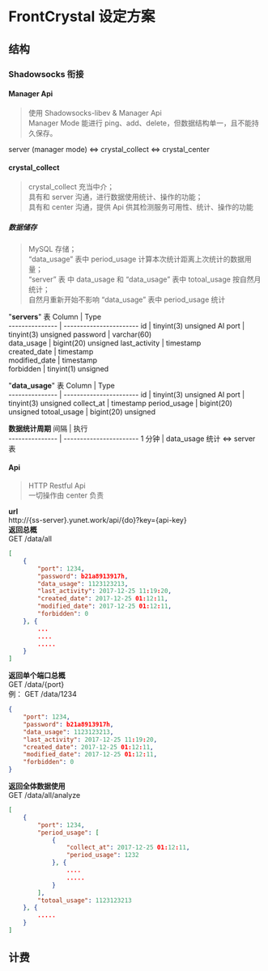 <!--
title: FrontCrystal 设定方案
date: 2017-11-19 17:12
-->
# FrontCrystal 设定方案
## 结构
### Shadowsocks 衔接
#### Manager Api
> 使用 Shadowsocks-libev & Manager Api   
> Manager Mode 能进行 ping、add、delete，但数据结构单一，且不能持久保存。

server (manager mode) <=> crystal_collect <=> crystal_center

#### crystal_collect
> crystal_collect 充当中介；   
> 具有和 server 沟通，进行数据使用统计、操作的功能；   
> 具有和 center 沟通，提供 Api 供其检测服务可用性、统计、操作的功能
##### 数据储存
> MySQL 存储；   
> “data_usage” 表中 period_usage 计算本次统计距离上次统计的数据用量；   
> “server” 表 中 data_usage 和 “data_usage” 表中  totoal_usage 按自然月统计；   
> 自然月重新开始不影响 “data_usage” 表中 period_usage 统计

"**servers**" 表
Column	        | Type   
--------------- | -----------------------
id	      	    | tinyint(3) unsigned AI
port	   	 	| tinyint(3) unsigned
password		| varchar(60)	 
data_usage | bigint(20) unsigned
last_activity	| timestamp	 
created_date	| timestamp	 
modified_date	| timestamp   
forbidden		| tinyint(1) unsigned

"**data_usage**" 表
Column	        | Type   
--------------- | -----------------------
id	      	    | tinyint(3) unsigned AI
port	   	 	| tinyint(3) unsigned
collect_at      | timestamp
period_usage    | bigint(20) unsigned
totoal_usage    | bigint(20) unsigned

**数据统计周期**
间隔	        | 执行  
--------------- | -----------------------
1 分钟	      	| data_usage 统计 <=> server 表

#### Api
> HTTP Restful Api    
> 一切操作由 center 负责

**url**    
http://{ss-server}.yunet.work/api/{do}?key={api-key}  
**返回总概**   	  
GET /data/all   
```json
[
	{
		"port": 1234,
		"password": b21a8913917h,
		"data_usage": 1123123213,
		"last_activity": 2017-12-25 11:19:20,
		"created_date": 2017-12-25 01:12:11,
		"modified_date": 2017-12-25 01:12:11,
		"forbidden": 0
	}, {
		...
		....
		.....
	}
]
```

**返回单个端口总概**   
GET /data/{port}    
例：  GET /data/1234
```json
{
	"port": 1234,
	"password": b21a8913917h,
	"data_usage": 1123123213,
	"last_activity": 2017-12-25 11:19:20,
	"created_date": 2017-12-25 01:12:11,
	"modified_date": 2017-12-25 01:12:11,
	"forbidden": 0
}
```

**返回全体数据使用**   
GET /data/all/analyze
```json
[
	{
		"port": 1234,
		"period_usage": [
			{
				"collect_at": 2017-12-25 01:12:11,
				"period_usage": 1232
			}, {
				....
				.....
			}
		],
		"totoal_usage": 1123123213
	}, {
		.....
	}
]
```
## 计费

<!--stackedit_data:
eyJoaXN0b3J5IjpbMTk3OTMwNjAzMV19
-->